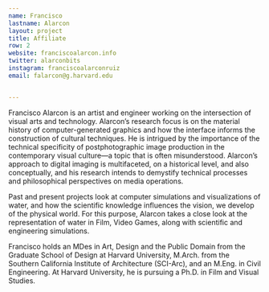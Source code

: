 ```yaml
---
name: Francisco
lastname: Alarcon
layout: project
title: Affiliate
row: 2
website: franciscoalarcon.info
twitter: alarconbits
instagram: franciscoalarconruiz
email: falarcon@g.harvard.edu


---
```


Francisco Alarcon is an artist and engineer working on the intersection of visual arts and technology. Alarcon’s research focus is on the material history of computer-generated graphics and how the interface informs the construction of cultural techniques. He is intrigued by the importance of the technical specificity of postphotographic image production in the contemporary visual culture—a topic that is often misunderstood. Alarcon’s approach to digital imaging is multifaceted, on a historical level, and also conceptually, and his research intends to demystify technical processes and philosophical perspectives on media operations. 

Past and present projects look at computer simulations and visualizations of water, and how the scientific knowledge influences the vision, we develop of the physical world. For this purpose, Alarcon takes a close look at the representation of water in Film, Video Games, along with scientific and engineering simulations.

Francisco holds an MDes in Art, Design and the Public Domain from the Graduate School of Design at Harvard University, M.Arch. from the Southern California Institute of Architecture (SCI-Arc), and an M.Eng. in Civil Engineering. At Harvard University, he is pursuing a Ph.D. in Film and Visual Studies.